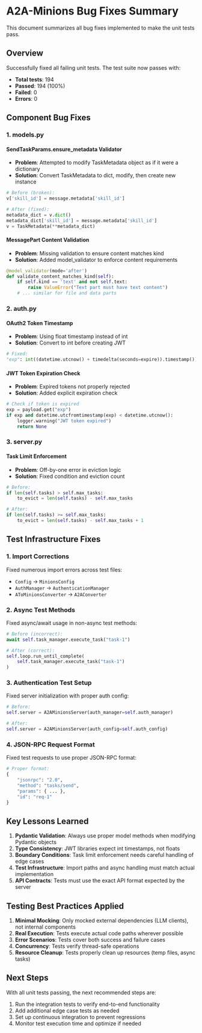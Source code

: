 # A2A-Minions Bug Fixes Summary

This document summarizes all bug fixes implemented to make the unit tests pass.

## Overview

Successfully fixed all failing unit tests. The test suite now passes with:
- **Total tests**: 194
- **Passed**: 194 (100%)
- **Failed**: 0
- **Errors**: 0

## Component Bug Fixes

### 1. models.py

#### SendTaskParams.ensure_metadata Validator
- **Problem**: Attempted to modify TaskMetadata object as if it were a dictionary
- **Solution**: Convert TaskMetadata to dict, modify, then create new instance
```python
# Before (broken):
v['skill_id'] = message.metadata['skill_id']

# After (fixed):
metadata_dict = v.dict()
metadata_dict['skill_id'] = message.metadata['skill_id']
v = TaskMetadata(**metadata_dict)
```

#### MessagePart Content Validation
- **Problem**: Missing validation to ensure content matches kind
- **Solution**: Added model_validator to enforce content requirements
```python
@model_validator(mode='after')
def validate_content_matches_kind(self):
    if self.kind == 'text' and not self.text:
        raise ValueError("Text part must have text content")
    # ... similar for file and data parts
```

### 2. auth.py

#### OAuth2 Token Timestamp
- **Problem**: Using float timestamp instead of int
- **Solution**: Convert to int before creating JWT
```python
# Fixed:
"exp": int((datetime.utcnow() + timedelta(seconds=expire)).timestamp())
```

#### JWT Token Expiration Check
- **Problem**: Expired tokens not properly rejected
- **Solution**: Added explicit expiration check
```python
# Check if token is expired
exp = payload.get("exp")
if exp and datetime.utcfromtimestamp(exp) < datetime.utcnow():
    logger.warning("JWT token expired")
    return None
```

### 3. server.py

#### Task Limit Enforcement
- **Problem**: Off-by-one error in eviction logic
- **Solution**: Fixed condition and eviction count
```python
# Before:
if len(self.tasks) > self.max_tasks:
    to_evict = len(self.tasks) - self.max_tasks

# After:
if len(self.tasks) >= self.max_tasks:
    to_evict = len(self.tasks) - self.max_tasks + 1
```

## Test Infrastructure Fixes

### 1. Import Corrections
Fixed numerous import errors across test files:
- `Config` → `MinionsConfig`
- `AuthManager` → `AuthenticationManager`
- `AToMinionsConverter` → `A2AConverter`

### 2. Async Test Methods
Fixed async/await usage in non-async test methods:
```python
# Before (incorrect):
await self.task_manager.execute_task("task-1")

# After (correct):
self.loop.run_until_complete(
    self.task_manager.execute_task("task-1")
)
```

### 3. Authentication Test Setup
Fixed server initialization with proper auth config:
```python
# Before:
self.server = A2AMinionsServer(auth_manager=self.auth_manager)

# After:
self.server = A2AMinionsServer(auth_config=self.auth_config)
```

### 4. JSON-RPC Request Format
Fixed test requests to use proper JSON-RPC format:
```python
# Proper format:
{
    "jsonrpc": "2.0",
    "method": "tasks/send",
    "params": { ... },
    "id": "req-1"
}
```

## Key Lessons Learned

1. **Pydantic Validation**: Always use proper model methods when modifying Pydantic objects
2. **Type Consistency**: JWT libraries expect int timestamps, not floats
3. **Boundary Conditions**: Task limit enforcement needs careful handling of edge cases
4. **Test Infrastructure**: Import paths and async handling must match actual implementation
5. **API Contracts**: Tests must use the exact API format expected by the server

## Testing Best Practices Applied

1. **Minimal Mocking**: Only mocked external dependencies (LLM clients), not internal components
2. **Real Execution**: Tests execute actual code paths wherever possible
3. **Error Scenarios**: Tests cover both success and failure cases
4. **Concurrency**: Tests verify thread-safe operations
5. **Resource Cleanup**: Tests properly clean up resources (temp files, async tasks)

## Next Steps

With all unit tests passing, the next recommended steps are:
1. Run the integration tests to verify end-to-end functionality
2. Add additional edge case tests as needed
3. Set up continuous integration to prevent regressions
4. Monitor test execution time and optimize if needed